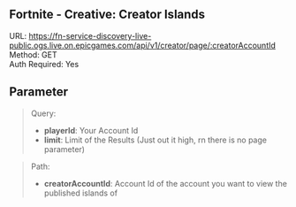 ## Fortnite - Creative: Creator Islands

URL: https://fn-service-discovery-live-public.ogs.live.on.epicgames.com/api/v1/creator/page/:creatorAccountId \
Method: GET \
Auth Required: Yes

## Parameter

> Query:
>
> - **playerId**: Your Account Id
> - **limit**: Limit of the Results (Just out it high, rn there is no page parameter)

> Path:
>
> - **creatorAccountId**: Account Id of the account you want to view the published islands of

